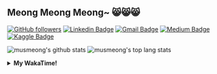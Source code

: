## Meong Meong Meong~ 😸😸😸

[![GitHub followers](https://img.shields.io/github/followers/musmeong?label=Follow&style=social)](https://github.com/musmeong/?tab=follow) [![Linkedin Badge](https://img.shields.io/badge/-Muhamad%20Mustain-blue?style=flat-square&logo=Linkedin&logoColor=white&link=https://www.linkedin.com/in/muhamad-mustain/)](https://www.linkedin.com/in/muhamad-mustain/) [![Gmail Badge](https://img.shields.io/badge/-muhmd.mustain@gmail.com-c14438?style=flat-square&logo=Gmail&logoColor=white&link=mailto:muhmd.mustain@gmail.com)](mailto:muhmd.mustain@gmail.com) [![Medium Badge](https://img.shields.io/badge/musmeong-12100E?style=flat-square&logo=medium&logoColor=white&link=https://www.medium.com/musmeong)](https://www.medium.com/musmeong) [![Kaggle Badge](https://img.shields.io/badge/-musmeong-20BEFF?style=flat-square&logo=Kaggle&logoColor=white&link=https://www.kaggle.com/musmeong)](https://www.kaggle.com/musmeong)

![musmeong's github stats](https://github-readme-stats.vercel.app/api?username=musmeong&show_icons=true&theme=tokyonight) 
![musmeong's top lang stats](https://github-readme-stats.vercel.app/api/top-langs/?username=musmeong&show_icons=true&theme=tokyonight&layout=compact&langs_count=10)

<details>
  <summary><b>My WakaTime!</b></summary>
  <br>
  
  <!--START_SECTION:waka-->
![Code Time](http://img.shields.io/badge/Code%20Time-63%20hrs%2014%20mins-blue)

![Lines of code](https://img.shields.io/badge/From%20Hello%20World%20I%27ve%20Written-96%20Thousand%20lines%20of%20code-blue)

**I'm an Early 🐤** 

```text
🌞 Morning        3 commits       ░░░░░░░░░░░░░░░░░░░░░░░░░   00.49 % 
🌆 Daytime      603 commits       ████████████████████████░   98.21 % 
🌃 Evening        8 commits       ░░░░░░░░░░░░░░░░░░░░░░░░░   01.30 % 
🌙 Night          0 commits       ░░░░░░░░░░░░░░░░░░░░░░░░░   00.00 % 

```
📅 **I'm Most Productive on Saturday** 

```text
Monday          89 commits       ███░░░░░░░░░░░░░░░░░░░░░░   14.50 % 
Tuesday         86 commits       ███░░░░░░░░░░░░░░░░░░░░░░   14.01 % 
Wednesday       87 commits       ███░░░░░░░░░░░░░░░░░░░░░░   14.17 % 
Thursday        85 commits       ███░░░░░░░░░░░░░░░░░░░░░░   13.84 % 
Friday          88 commits       ███░░░░░░░░░░░░░░░░░░░░░░   14.33 % 
Saturday        90 commits       ███░░░░░░░░░░░░░░░░░░░░░░   14.66 % 
Sunday          89 commits       ███░░░░░░░░░░░░░░░░░░░░░░   14.50 % 

```


📊 **This Week I Spent My Time On** 

```text
⌚︎ Time Zone: Asia/Jakarta

💬 Programming Languages: 
No Activity Tracked This Week

🔥 Editors: 
No Activity Tracked This Week

💻 Operating System: 
No Activity Tracked This Week

```

**I Mostly Code in Jupyter Notebook** 

```text
Jupyter Notebook         8 repos             ███████████████░░░░░░░░░░   61.54 % 
Python                   2 repos             ███░░░░░░░░░░░░░░░░░░░░░░   15.38 % 
HTML                     1 repo              ██░░░░░░░░░░░░░░░░░░░░░░░   07.69 % 
Kotlin                   1 repo              ██░░░░░░░░░░░░░░░░░░░░░░░   07.69 % 
JavaScript               1 repo              ██░░░░░░░░░░░░░░░░░░░░░░░   07.69 % 

```



 Last Updated on 22/02/2023 05:09:55 UTC
<!--END_SECTION:waka-->
</details>
